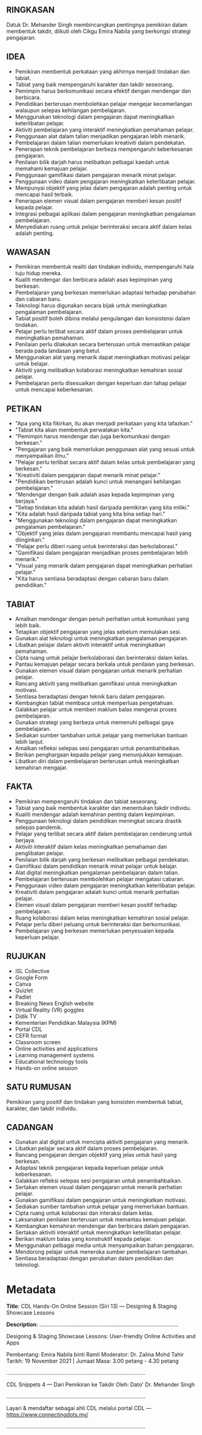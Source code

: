 ## RINGKASAN
Datuk Dr. Mehander Singh membincangkan pentingnya pemikiran dalam membentuk takdir, diikuti oleh Cikgu Emira Nabila yang berkongsi strategi pengajaran.

## IDEA
- Pemikiran membentuk perkataan yang akhirnya menjadi tindakan dan tabiat.
- Tabiat yang baik mempengaruhi karakter dan takdir seseorang.
- Pemimpin harus berkomunikasi secara efektif dengan mendengar dan berbicara.
- Pendidikan berterusan membolehkan pelajar mengejar kecemerlangan walaupun selepas kehilangan pembelajaran.
- Menggunakan teknologi dalam pengajaran dapat meningkatkan keterlibatan pelajar.
- Aktiviti pembelajaran yang interaktif meningkatkan pemahaman pelajar.
- Penggunaan alat dalam talian menjadikan pengajaran lebih menarik.
- Pembelajaran dalam talian memerlukan kreativiti dalam pendekatan.
- Penerapan teknik pembelajaran berbeza mempengaruhi keberkesanan pengajaran.
- Penilaian bilik darjah harus melibatkan pelbagai kaedah untuk memahami kemajuan pelajar.
- Penggunaan gamifikasi dalam pengajaran menarik minat pelajar.
- Penggunaan video dalam pengajaran meningkatkan keterlibatan pelajar.
- Mempunyai objektif yang jelas dalam pengajaran adalah penting untuk mencapai hasil terbaik.
- Penerapan elemen visual dalam pengajaran memberi kesan positif kepada pelajar.
- Integrasi pelbagai aplikasi dalam pengajaran meningkatkan pengalaman pembelajaran.
- Menyediakan ruang untuk pelajar berinteraksi secara aktif dalam kelas adalah penting.

## WAWASAN
- Pemikiran membentuk realiti dan tindakan individu, mempengaruhi hala tuju hidup mereka.
- Kualiti mendengar dan berbicara adalah asas kepimpinan yang berkesan.
- Pembelajaran yang berkesan memerlukan adaptasi terhadap perubahan dan cabaran baru.
- Teknologi harus digunakan secara bijak untuk meningkatkan pengalaman pembelajaran.
- Tabiat positif boleh dibina melalui pengulangan dan konsistensi dalam tindakan.
- Pelajar perlu terlibat secara aktif dalam proses pembelajaran untuk meningkatkan pemahaman.
- Penilaian perlu dilakukan secara berterusan untuk memastikan pelajar berada pada landasan yang betul.
- Menggunakan alat yang menarik dapat meningkatkan motivasi pelajar untuk belajar.
- Aktiviti yang melibatkan kolaborasi meningkatkan kemahiran sosial pelajar.
- Pembelajaran perlu disesuaikan dengan keperluan dan tahap pelajar untuk mencapai keberkesanan.

## PETIKAN
- "Apa yang kita fikirkan, itu akan menjadi perkataan yang kita lafazkan."
- "Tabiat kita akan membentuk perwatakan kita."
- "Pemimpin harus mendengar dan juga berkomunikasi dengan berkesan."
- "Pengajaran yang baik memerlukan penggunaan alat yang sesuai untuk menyampaikan ilmu."
- "Pelajar perlu terlibat secara aktif dalam kelas untuk pembelajaran yang berkesan."
- "Kreativiti dalam pengajaran dapat menarik minat pelajar."
- "Pendidikan berterusan adalah kunci untuk menangani kehilangan pembelajaran."
- "Mendengar dengan baik adalah asas kepada kepimpinan yang berjaya."
- "Setiap tindakan kita adalah hasil daripada pemikiran yang kita miliki."
- "Kita adalah hasil daripada tabiat yang kita bina setiap hari."
- "Menggunakan teknologi dalam pengajaran dapat meningkatkan pengalaman pembelajaran."
- "Objektif yang jelas dalam pengajaran membantu mencapai hasil yang diinginkan."
- "Pelajar perlu diberi ruang untuk berinteraksi dan berkolaborasi."
- "Gamifikasi dalam pengajaran menjadikan proses pembelajaran lebih menarik."
- "Visual yang menarik dalam pengajaran dapat meningkatkan perhatian pelajar."
- "Kita harus sentiasa beradaptasi dengan cabaran baru dalam pendidikan."

## TABIAT
- Amalkan mendengar dengan penuh perhatian untuk komunikasi yang lebih baik.
- Tetapkan objektif pengajaran yang jelas sebelum memulakan sesi.
- Gunakan alat teknologi untuk meningkatkan pengalaman pengajaran.
- Libatkan pelajar dalam aktiviti interaktif untuk meningkatkan pemahaman.
- Cipta ruang untuk pelajar berkolaborasi dan berinteraksi dalam kelas.
- Pantau kemajuan pelajar secara berkala untuk penilaian yang berkesan.
- Gunakan elemen visual dalam pengajaran untuk menarik perhatian pelajar.
- Rancang aktiviti yang melibatkan gamifikasi untuk meningkatkan motivasi.
- Sentiasa beradaptasi dengan teknik baru dalam pengajaran.
- Kembangkan tabiat membaca untuk memperluas pengetahuan.
- Galakkan pelajar untuk memberi maklum balas mengenai proses pembelajaran.
- Gunakan strategi yang berbeza untuk memenuhi pelbagai gaya pembelajaran.
- Sediakan sumber tambahan untuk pelajar yang memerlukan bantuan lebih lanjut.
- Amalkan refleksi selepas sesi pengajaran untuk penambahbaikan.
- Berikan penghargaan kepada pelajar yang menunjukkan kemajuan.
- Libatkan diri dalam pembelajaran berterusan untuk meningkatkan kemahiran mengajar.

## FAKTA
- Pemikiran mempengaruhi tindakan dan tabiat seseorang.
- Tabiat yang baik membentuk karakter dan menentukan takdir individu.
- Kualiti mendengar adalah kemahiran penting dalam kepimpinan.
- Penggunaan teknologi dalam pendidikan meningkat secara drastik selepas pandemik.
- Pelajar yang terlibat secara aktif dalam pembelajaran cenderung untuk berjaya.
- Aktiviti interaktif dalam kelas meningkatkan pemahaman dan penglibatan pelajar.
- Penilaian bilik darjah yang berkesan melibatkan pelbagai pendekatan.
- Gamifikasi dalam pendidikan menarik minat pelajar untuk belajar.
- Alat digital meningkatkan pengalaman pembelajaran dalam talian.
- Pembelajaran berterusan membolehkan pelajar mengatasi cabaran.
- Penggunaan video dalam pengajaran meningkatkan keterlibatan pelajar.
- Kreativiti dalam pengajaran adalah kunci untuk menarik perhatian pelajar.
- Elemen visual dalam pengajaran memberi kesan positif terhadap pembelajaran.
- Ruang kolaborasi dalam kelas meningkatkan kemahiran sosial pelajar.
- Pelajar perlu diberi peluang untuk berinteraksi dan berkomunikasi.
- Pembelajaran yang berkesan memerlukan penyesuaian kepada keperluan pelajar.

## RUJUKAN
- ISL Collective
- Google Form
- Canva
- Quizlet
- Padlet
- Breaking News English website
- Virtual Reality (VR) goggles
- Didik TV
- Kementerian Pendidikan Malaysia (KPM)
- Portal CDL
- CEFR format
- Classroom screen
- Online activities and applications
- Learning management systems
- Educational technology tools
- Hands-on online session

## SATU RUMUSAN
Pemikiran yang positif dan tindakan yang konsisten membentuk tabiat, karakter, dan takdir individu.

## CADANGAN
- Gunakan alat digital untuk mencipta aktiviti pengajaran yang menarik.
- Libatkan pelajar secara aktif dalam proses pembelajaran.
- Rancang pengajaran dengan objektif yang jelas untuk hasil yang berkesan.
- Adaptasi teknik pengajaran kepada keperluan pelajar untuk keberkesanan.
- Galakkan refleksi selepas sesi pengajaran untuk penambahbaikan.
- Sertakan elemen visual dalam pengajaran untuk menarik perhatian pelajar.
- Gunakan gamifikasi dalam pengajaran untuk meningkatkan motivasi.
- Sediakan sumber tambahan untuk pelajar yang memerlukan bantuan.
- Cipta ruang untuk kolaborasi dan interaksi dalam kelas.
- Laksanakan penilaian berterusan untuk memantau kemajuan pelajar.
- Kembangkan kemahiran mendengar dan berbicara dalam pengajaran.
- Sertakan aktiviti interaktif untuk meningkatkan keterlibatan pelajar.
- Berikan maklum balas yang konstruktif kepada pelajar.
- Menggunakan pelbagai media untuk menyampaikan bahan pengajaran.
- Mendorong pelajar untuk meneroka sumber pembelajaran tambahan.
- Sentiasa beradaptasi dengan perubahan dalam pendidikan dan teknologi.

# Metadata
**Title**: CDL Hands-On Online Session (Siri 13) — Designing & Staging Showcase Lessons

**Description**: ...........................................................................................

Designing & Staging Showcase Lessons: User-friendly Online Activities and Apps 

Pembentang: Emira Nabila binti Ramli 
Moderator: Dr. Zalina Mohd Tahir 
Tarikh: 19 November 2021   |   Jumaat
Masa: 3.00 petang - 4.30 petang

...........................................................................................

CDL Snippets 4 — Dari Pemikiran ke Takdir
Oleh: Dato' Dr. Mehander Singh

...........................................................................................

Layari & mendaftar sebagai ahli CDL melalui portal CDL — https://www.connectingdots.my/

...........................................................................................